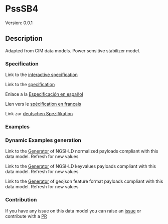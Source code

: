 # PssSB4
Version: 0.0.1

## Description 

Adapted from CIM data models. Power sensitive stabilizer model.
### Specification

Link to the [interactive specification](https://swagger.lab.fiware.org/?url=https://smart-data-models.github.io/dataModel.EnergyCIM/PssSB4/swagger.yaml)

Link to the [specification](https://github.com/smart-data-models/dataModel.EnergyCIM/blob/master/PssSB4/doc/spec.md)

Enlace a la [Especificación en español](https://github.com/smart-data-models/dataModel.EnergyCIM/blob/master/PssSB4/doc/spec_ES.md)

Lien vers le [spécification en français](https://github.com/smart-data-models/dataModel.EnergyCIM/blob/master/PssSB4/doc/spec_FR.md)

Link zur [deutschen Spezifikation](https://github.com/smart-data-models/dataModel.EnergyCIM/blob/master/PssSB4/doc/spec_DE.md)
### Examples
### Dynamic Examples generation

Link to the [Generator](https://smartdatamodels.org/extra/ngsi-ld_generator.php?schemaUrl=https://raw.githubusercontent.com/smart-data-models/dataModel.EnergyCIM/master/PssSB4/schema.json&email=info@smartdatamodels.org) of NGSI-LD normalized payloads compliant with this data model. Refresh for new values

Link to the [Generator](https://smartdatamodels.org/extra/ngsi-ld_generator_keyvalues.php?schemaUrl=https://raw.githubusercontent.com/smart-data-models/dataModel.EnergyCIM/master/PssSB4/schema.json&email=info@smartdatamodels.org) of NGSI-LD keyvalues payloads compliant with this data model. Refresh for new values

Link to the [Generator](https://smartdatamodels.org/extra/geojson_features_generator.php?schemaUrl=https://raw.githubusercontent.com/smart-data-models/dataModel.EnergyCIM/master/PssSB4/schema.json&email=info@smartdatamodels.org) of geojson feature format payloads compliant with this data model. Refresh for new values
### Contribution

 If you have any issue on this data model you can raise an [issue](https://github.com/smart-data-models/dataModel.EnergyCIM/issues)  or contribute with a [PR](https://github.com/smart-data-models/dataModel.EnergyCIM/pulls)